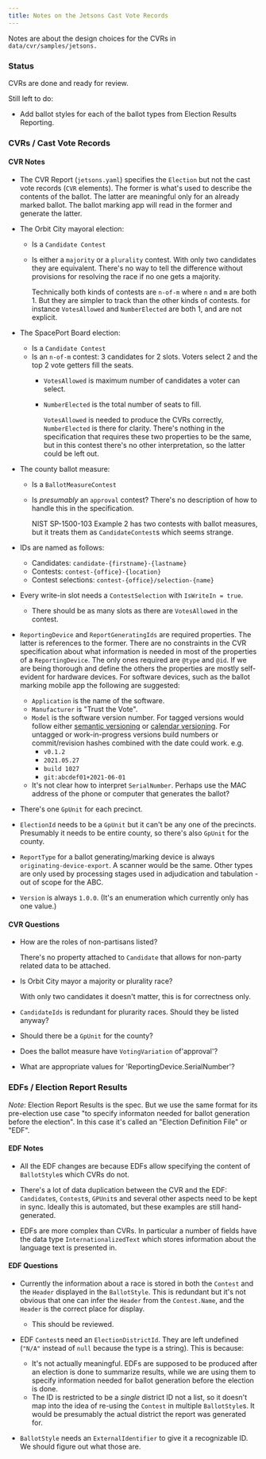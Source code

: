 ```yaml
---
title: Notes on the Jetsons Cast Vote Records
---
```


Notes are about the design choices for the CVRs in `data/cvr/samples/jetsons.`

### Status

CVRs are done and ready for review.

Still left to do:

- Add ballot styles for each of the ballot types from Election Results Reporting.

### CVRs / Cast Vote Records

#### CVR Notes

- The CVR Report (`jetsons.yaml`) specifies the `Election` but not the cast vote records (`CVR` elements). The former is what's used to describe the contents of the ballot. The latter are meaningful only for an already marked ballot. The ballot marking app will read in the former and generate the latter.

- The Orbit City mayoral election:
    - Is a `Candidate Contest`
    - Is either a `majority` or a `plurality` contest. With only two candidates they are equivalent. There's no way to tell the difference without provisions for resolving the race if no one gets a majority.
        
        Technically both kinds of contests are `n-of-m` where `n` and `m` are both 1. But they are simpler to track than the other kinds of contests. for instance `VotesAllowed` and `NumberElected` are both 1, and are not explicit.

- The SpacePort Board election:
    - Is a `Candidate Contest`
    - Is an `n-of-m` contest: 3 candidates for 2 slots. Voters select 2 and the top 2 vote getters fill the seats.
        - `VotesAllowed` is maximum number of candidates a voter can select.
        - `NumberElected` is the total number of seats to fill.

            `VotesAllowed` is needed to produce the CVRs correctly, `NumberElected` is there for clarity. There's nothing in the specification that requires these two properties to be the same, but in this contest there's no other interpretation, so the latter could be left out.

- The county ballot measure:
    - Is a `BallotMeasureContest`
    - Is _presumably_ an `approval` contest? There's no description of how to handle this in the specification.
        
        NIST SP-1500-103 Example 2 has two contests with ballot measures, but it treats them as `CandidateContest`s which seems strange.

- IDs are named as follows:
    - Candidates: `candidate-{firstname}-{lastname}`
    - Contests: `contest-{office}-{location}`
    - Contest selections: `contest-{office}/selection-{name}`

- Every write-in slot needs a `ContestSelection` with `IsWriteIn = true`.
  - There should be as many slots as there are `VotesAllowed` in the contest.

- `ReportingDevice` and `ReportGeneratingIds` are required properties. The latter is references to the former. There are no constraints in the CVR specification about what information is needed in most of the properties of a `ReportingDevice`. The only ones required are `@type` and `@id`. If we are being thorough and define the others the properties are mostly self-evident for hardware devices. For software devices, such as the ballot marking mobile app the following are suggested:
    - `Application` is the name of the software.
    - `Manufacturer` is "Trust the Vote".
    - `Model` is the software version number. For tagged versions would follow either [semantic versioning](https://semver.org) or [calendar versioning](https://calver.org). For untagged or work-in-progress versions build numbers or commit/revision hashes combined with the date could work.
    e.g.
        - `v0.1.2`
        - `2021.05.27`
        - `build 1027`
        - `git:abcdef01+2021-06-01`
    - It's not clear how to interpret `SerialNumber`. Perhaps use the MAC address of the phone or computer that generates the ballot?

- There's one `GpUnit` for each precinct.

- `ElectionId` needs to be a `GpUnit` but it can't be any one of the precincts. Presumably it needs to be entire county, so there's also `GpUnit` for the county.

- `ReportType` for a ballot generating/marking device is always `originating-device-export`. A scanner would be the same. Other types are only used by processing stages used in adjudication and tabulation - out of scope for the ABC.

- `Version` is always `1.0.0`. (It's an enumeration which currently only has one value.)

#### CVR Questions

- How are the roles of non-partisans listed?

    There's no property attached to `Candidate` that allows for non-party related data to be attached.

- Is Orbit City mayor a majority or plurality race?

    With only two candidates it doesn't matter, this is for correctness only.

- `CandidateIds` is redundant for plurarity races. Should they be listed anyway?

- Should there be a `GpUnit` for the county?

- Does the ballot measure have `VotingVariation` of'approval'?

- What are appropriate values for 'ReportingDevice.SerialNumber'?

### EDFs / Election Report Results

*Note*: Election Report Results is the spec. But we use the same format for its pre-election use case "to specify informaton needed for ballot generation before the election". In this case it's called an "Election Definition File" or "EDF".

#### EDF Notes

- All the EDF changes are because EDFs allow specifying the content of `BallotStyle`s which CVRs do not.

- There's a lot of data duplication between the CVR and the EDF: `Candidate`s, `Contest`s, `GPUnit`s and several other aspects need to be kept in sync. Ideally this is automated, but these examples are still hand-generated.

- EDFs are more complex than CVRs. In particular a number of fields have the data type `InternationalizedText` which stores information about the language text is presented in.

#### EDF Questions

- Currently the information about a race is stored in both the `Contest` and the `Header` displayed in the `BallotStyle`. This is redundant but it's not obvious that one can infer the `Header` from the `Contest.Name`, and the `Header` is the correct place for display.
    - This should be reviewed.

- EDF `Contest`s need an `ElectionDistrictId`. They are left undefined (`"N/A"` instead of `null` because the type is a string). This is because:
    - It's not actually meaningful. EDFs are supposed to be produced after an election is done to summarize results, while we are using them to specify information needed for ballot generation before the election is done.
    - The ID is restricted to be a *single* district ID not a list, so it doesn't map into the idea of re-using the `Contest` in multiple `BallotStyle`s. It would be presumably the actual district the report was generated for.

- `BallotStyle` needs an `ExternalIdentifier` to give it a recognizable ID. We should figure out what those are.

